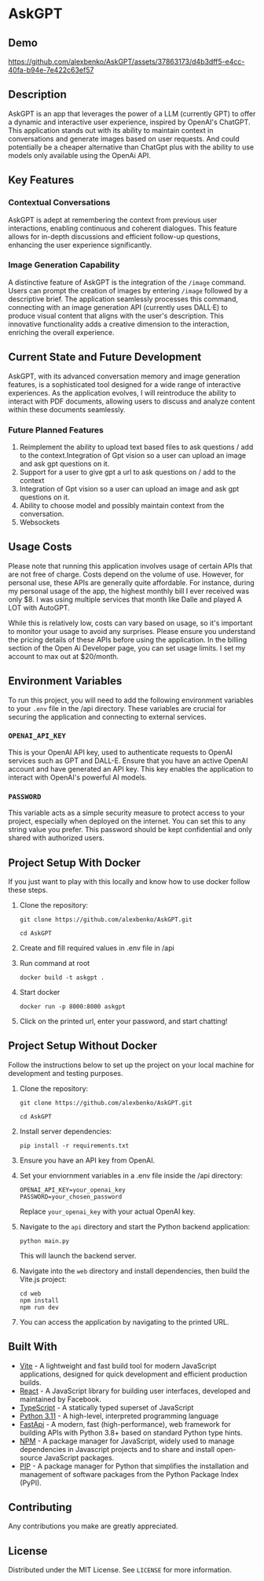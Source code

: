 # AskGPT

## Demo

https://github.com/alexbenko/AskGPT/assets/37863173/d4b3dff5-e4cc-40fa-b94e-7e422c63ef57

## Description

AskGPT is an app that leverages the power of a LLM (currently GPT) to offer a dynamic and interactive user experience, inspired by OpenAI's ChatGPT. This application stands out with its ability to maintain context in conversations and generate images based on user requests. And could potentially be a cheaper alternative than ChatGpt plus with the ability to use models only available using the OpenAi API.

## Key Features

### Contextual Conversations

AskGPT is adept at remembering the context from previous user interactions, enabling continuous and coherent dialogues. This feature allows for in-depth discussions and efficient follow-up questions, enhancing the user experience significantly.

### Image Generation Capability

A distinctive feature of AskGPT is the integration of the `/image` command. Users can prompt the creation of images by entering `/image` followed by a descriptive brief. The application seamlessly processes this command, connecting with an image generation API (currently uses DALL·E) to produce visual content that aligns with the user's description. This innovative functionality adds a creative dimension to the interaction, enriching the overall experience.

## Current State and Future Development

AskGPT, with its advanced conversation memory and image generation features, is a sophisticated tool designed for a wide range of interactive experiences. As the application evolves, I will reintroduce the ability to interact with PDF documents, allowing users to discuss and analyze content within these documents seamlessly.

### Future Planned Features

1. Reimplement the ability to upload text based files to ask questions / add to the context.Integration of Gpt vision so a user can upload an image and ask gpt questions on it.
2. Support for a user to give gpt a url to ask questions on / add to the context
3. Integration of Gpt vision so a user can upload an image and ask gpt questions on it.
4. Ability to choose model and possibly maintain context from the conversation.
5. Websockets

## Usage Costs

Please note that running this application involves usage of certain APIs that are not free of charge. Costs depend on the volume of use. However, for personal use, these APIs are generally quite affordable. For instance, during my personal usage of the app, the highest monthly bill I ever received was only $8. I was using multiple services that month like Dalle and played A LOT with AutoGPT.

While this is relatively low, costs can vary based on usage, so it's important to monitor your usage to avoid any surprises. Please ensure you understand the pricing details of these APIs before using the application. In the billing section of the Open Ai Developer page, you can set usage limits. I set my account to max out at $20/month.

## Environment Variables

To run this project, you will need to add the following environment variables to your `.env` file in the /api directory. These variables are crucial for securing the application and connecting to external services.

### `OPENAI_API_KEY`

This is your OpenAI API key, used to authenticate requests to OpenAI services such as GPT and DALL-E. Ensure that you have an active OpenAI account and have generated an API key. This key enables the application to interact with OpenAI's powerful AI models.

### `PASSWORD`

This variable acts as a simple security measure to protect access to your project, especially when deployed on the internet. You can set this to any string value you prefer. This password should be kept confidential and only shared with authorized users.

## Project Setup With Docker

If you just want to play with this locally and know how to use docker follow these steps.

1. Clone the repository:

   ```
   git clone https://github.com/alexbenko/AskGPT.git
   ```

   ```
   cd AskGPT
   ```

2. Create and fill required values in .env file in /api
3. Run command at root
   ```
   docker build -t askgpt .
   ```
4. Start docker
   ```
   docker run -p 8000:8000 askgpt
   ```
5. Click on the printed url, enter your password, and start chatting!

## Project Setup Without Docker

Follow the instructions below to set up the project on your local machine for development and testing purposes.

1. Clone the repository:

   ```
   git clone https://github.com/alexbenko/AskGPT.git
   ```

   ```
   cd AskGPT
   ```

2. Install server dependencies:
   ```
   pip install -r requirements.txt
   ```
3. Ensure you have an API key from OpenAI.

4. Set your enviornment variables in a .env file inside the /api directory:

   ```
   OPENAI_API_KEY=your_openai_key
   PASSWORD=your_chosen_password
   ```

   Replace `your_openai_key` with your actual OpenAI key.

5. Navigate to the `api` directory and start the Python backend application:

   ```
   python main.py
   ```

   This will launch the backend server.

6. Navigate into the `web` directory and install dependencies, then build the Vite.js project:

   ```
   cd web
   npm install
   npm run dev
   ```

7. You can access the application by navigating to the printed URL.

## Built With

- [Vite](https://vitejs.dev/) - A lightweight and fast build tool for modern JavaScript applications, designed for quick development and efficient production builds.
- [React](https://react.dev/) - A JavaScript library for building user interfaces, developed and maintained by Facebook.
- [TypeScript](https://www.typescriptlang.org/) - A statically typed superset of JavaScript
- [Python 3.11](https://www.python.org/downloads/release/python-3110/) - A high-level, interpreted programming language
- [FastApi](https://fastapi.tiangolo.com/) - A modern, fast (high-performance), web framework for building APIs with Python 3.8+ based on standard Python type hints.
- [NPM](https://www.npmjs.com/) - A package manager for JavaScript, widely used to manage dependencies in Javascript projects and to share and install open-source JavaScript packages.
- [PIP](https://pypi.org/project/pip/) - A package manager for Python that simplifies the installation and management of software packages from the Python Package Index (PyPI).

## Contributing

Any contributions you make are greatly appreciated.

## License

Distributed under the MIT License. See `LICENSE` for more information.
